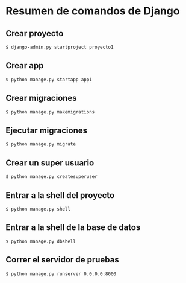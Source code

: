 # Resumen de comandos de Django

## Crear proyecto

```
$ django-admin.py startproject proyecto1
```

## Crear app

```
$ python manage.py startapp app1
```

## Crear migraciones

```
$ python manage.py makemigrations
```

## Ejecutar migraciones
```
$ python manage.py migrate
```

## Crear un super usuario
```
$ python manage.py createsuperuser
```


## Entrar a la shell del proyecto
```
$ python manage.py shell
```

## Entrar a la shell de la base de datos
```
$ python manage.py dbshell
```

## Correr el servidor de pruebas
```
$ python manage.py runserver 0.0.0.0:8000
```
